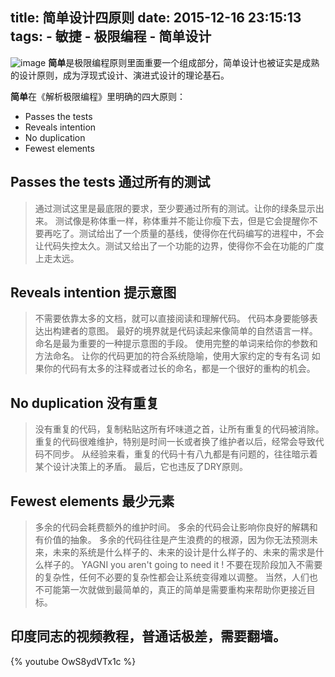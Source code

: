 title: 简单设计四原则 
date: 2015-12-16 23:15:13
tags:
    - 敏捷
    - 极限编程
    - 简单设计
---


![image](http://7xpa6t.com1.z0.glb.clouddn.com/15-12-17/74941405.jpg)
**简单**是极限编程原则里面重要一个组成部分，简单设计也被证实是成熟的设计原则，成为浮现式设计、演进式设计的理论基石。

**简单**在《解析极限编程》里明确的四大原则：
* Passes the tests
* Reveals intention
* No duplication
* Fewest elements

## Passes the tests 通过所有的测试
>通过测试这里是最底限的要求，至少要通过所有的测试。让你的绿条显示出来。
测试像是称体重一样，称体重并不能让你瘦下去，但是它会提醒你不要再吃了。测试给出了一个质量的基线，使得你在代码编写的进程中，不会让代码失控太久。测试又给出了一个功能的边界，使得你不会在功能的广度上走太远。

## Reveals intention 提示意图
>不需要依靠太多的文档，就可以直接阅读和理解代码。
代码本身要能够表达出构建者的意图。
最好的境界就是代码读起来像简单的自然语言一样。
命名是最为重要的一种提示意图的手段。
使用完整的单词来给你的参数和方法命名。
让你的代码更加的符合系统隐喻，使用大家约定的专有名词
如果你的代码有太多的注释或者过长的命名，都是一个很好的重构的机会。

## No duplication 没有重复
>没有重复的代码，复制粘贴这所有坏味道之首，让所有重复的代码被消除。
重复的代码很难维护，特别是时间一长或者换了维护者以后，经常会导致代码不同步。
从经验来看，重复的代码十有八九都是有问题的，往往暗示着某个设计决策上的矛盾。
最后，它也违反了DRY原则。

## Fewest elements 最少元素
>多余的代码会耗费额外的维护时间。
多余的代码会让影响你良好的解耦和有价值的抽象。
多余的代码往往是产生浪费的的根源，因为你无法预测未来，未来的系统是什么样子的、未来的设计是什么样子的、未来的需求是什么样子的。
YAGNI 
> you aren't going to need it ! 
不要在现阶段加入不需要的复杂性，任何不必要的复杂性都会让系统变得难以调整。
当然，人们也不可能第一次就做到最简单的，真正的简单是需要重构来帮助你更接近目标。

## 印度同志的视频教程，普通话极差，需要翻墙。

{% youtube OwS8ydVTx1c %}

